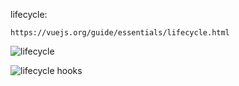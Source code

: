 lifecycle:

```https://vuejs.org/guide/essentials/lifecycle.html```

![lifecycle](https://vuejs.org/assets/lifecycle.16e4c08e.png)

![lifecycle hooks](https://i.snipboard.io/7NmJcF.jpg)